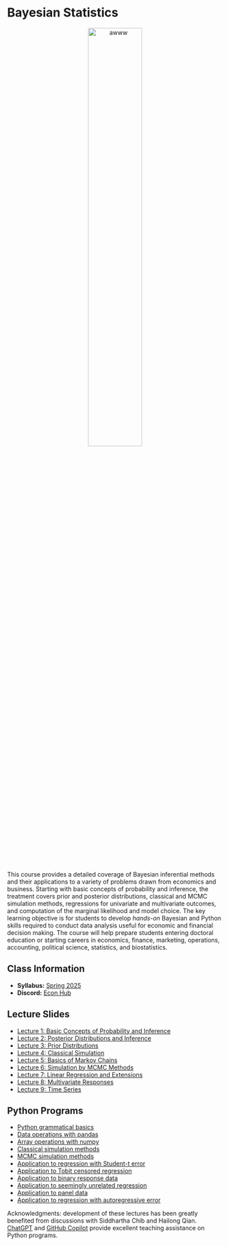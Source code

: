 # Bayesian Statistics

<p align="center">
  <img src="e6100.jpg" alt="awww" width="50%" height="50%">
</p>

This course provides a detailed coverage of Bayesian inferential methods and their applications to a variety of problems drawn from economics and business. Starting with basic concepts of probability and inference, the treatment covers prior and posterior distributions, classical and MCMC simulation methods, regressions for univariate and multivariate outcomes, and computation of the marginal likelihood and model choice. The key learning objective is for students to develop *hands-on* Bayesian and Python skills required to conduct data analysis useful for economic and financial decision making. The course will help prepare students entering doctoral education or starting careers in economics, finance, marketing, operations, accounting, political science, statistics, and biostatistics.

## Class Information

* **Syllabus:** [Spring 2025](/pdf/E6100syllabus.pdf)
* **Discord:** [Econ Hub](https://discord.gg/SsrNPEeP2P)

## Lecture Slides

* [Lecture 1: Basic Concepts of Probability and Inference](/pdf/Bayeslec1.pdf)
* [Lecture 2: Posterior Distributions and Inference](/pdf/Bayeslec2.pdf)
* [Lecture 3: Prior Distributions](/pdf/E6930Slides3.pdf)
* [Lecture 4: Classical Simulation](/pdf/E6930Slides4.pdf)
* [Lecture 5: Basics of Markov Chains](/pdf/E6930Slides5.pdf)
* [Lecture 6: Simulation by MCMC Methods](/pdf/E6930Slides6.pdf)
* [Lecture 7: Linear Regression and Extensions](/pdf/E6930Slides7.pdf)
* [Lecture 8: Multivariate Responses](/pdf/E6930Slides8.pdf)
* [Lecture 9: Time Series](/pdf/E6930Slides9.pdf)

## Python Programs

* [Python grammatical basics](/code/01-python-grammar.ipynb)
* [Data operations with pandas](/code/02-data-analysis.ipynb)
* [Array operations with numpy](/code/03-ndarray.ipynb)
* [Classical simulation methods](/code/04-classical-simu.ipynb)
* [MCMC simulation methods](/code/05-mcmc-simu.ipynb)
* [Application to regression with Student-t error](/code/06-app-student-t.ipynb)
* [Application to Tobit censored regression](/code/07-app-tobit.ipynb)
* [Application to binary response data](/code/08-app-binary.ipynb)
* [Application to seemingly unrelated regression](/code/09-app-sur.ipynb)
* [Application to panel data](/code/10-app-panel.ipynb)
* [Application to regression with autoregressive error](/code/11-app-ar.ipynb)

Acknowledgments: development of these lectures has been greatly benefited from discussions with Siddhartha Chib and Hailong Qian. [ChatGPT](https://openai.com/blog/chatgpt) and [GitHub Copilot](https://github.com/features/copilot) provide excellent teaching assistance on Python programs.
